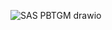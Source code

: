 ![SAS PBTGM drawio](https://github.com/user-attachments/assets/9ca27e74-26d2-44ed-97a9-c436c3a7a0f8)
